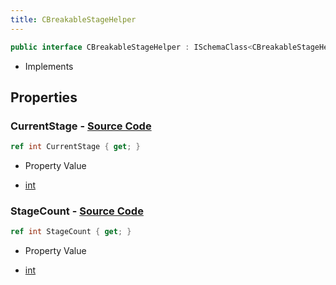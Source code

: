 ```yaml
---
title: CBreakableStageHelper
---
```


```csharp
public interface CBreakableStageHelper : ISchemaClass<CBreakableStageHelper>, ISchemaField, ISchemaClass, INativeHandle
```

- Implements

## Properties

### **CurrentStage** - [Source Code](https://github.com/swiftly-solution/swiftlys2/blob/main/managed/src/SwiftlyS2.Generated/Schemas/Interfaces/CBreakableStageHelper.cs#L16)

```csharp
ref int CurrentStage { get; }
```

- Property Value

- [int](https://learn.microsoft.com/dotnet/api/system.int32)

### **StageCount** - [Source Code](https://github.com/swiftly-solution/swiftlys2/blob/main/managed/src/SwiftlyS2.Generated/Schemas/Interfaces/CBreakableStageHelper.cs#L18)

```csharp
ref int StageCount { get; }
```

- Property Value

- [int](https://learn.microsoft.com/dotnet/api/system.int32)

